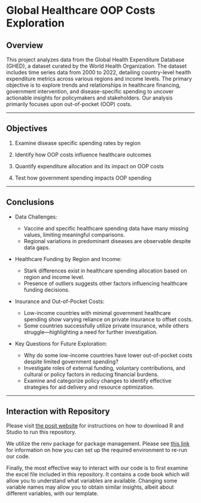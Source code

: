 # Global Healthcare OOP Costs Exploration

## Overview

This project analyzes data from the Global Health Expenditure Database (GHED), a dataset curated by the World Health Organization. The dataset includes time series data from 2000 to 2022, detailing country-level health expenditure metrics across various regions and income levels. The primary objective is to explore trends and relationships in healthcare financing, government intervention, and disease-specific spending to uncover actionable insights for policymakers and stakeholders. Our analysis primarily focuses upon out-of-pocket (OOP) costs.

---

## Objectives

1. Examine disease specific spending rates by region

2. Identify how OOP costs influence healthcare outcomes

3. Quantify expenditure allocation and its impact on OOP costs

4. Test how government spending impacts OOP spending

---

## Conclusions

- Data Challenges:
  - Vaccine and specific healthcare spending data have many missing values, limiting meaningful comparisons.
  - Regional variations in predominant diseases are observable despite data gaps.

- Healthcare Funding by Region and Income:
  - Stark differences exist in healthcare spending allocation based on region and income level.
  - Presence of outliers suggests other factors influencing healthcare funding decisions.

- Insurance and Out-of-Pocket Costs:
  - Low-income countries with minimal government healthcare spending show varying reliance on private insurance to offset costs.
  - Some countries successfully utilize private insurance, while others struggle—highlighting a need for further investigation.

- Key Questions for Future Exploration:
  - Why do some low-income countries have lower out-of-pocket costs despite limited government spending?
  - Investigate roles of external funding, voluntary contributions, and cultural or policy factors in reducing financial burdens.
  - Examine and categorize policy changes to identify effective strategies for aid delivery and resource optimization.

--- 

## Interaction with Repository

Please visit [the posit website](https://posit.co/download/rstudio-desktop/) for instructions on how to download R and Studio to run this repository. 

We utilize the renv package for package management. Please see [this link](https://rstudio.github.io/renv/articles/renv.html) for information on how you can set up the required environment to re-run our code. 

Finally, the most effective way to interact with our code is to first examine the excel file included in this repository. It contains a code book which will allow you to understand what variables are available. Changing some variable names may allow you to obtain similar insights, albeit about different variables, with our template. 